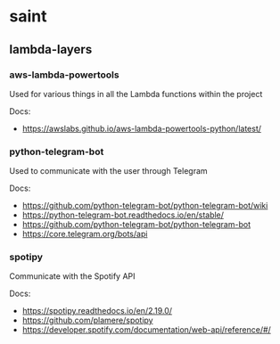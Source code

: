 # saint

## lambda-layers

### aws-lambda-powertools

Used for various things in all the Lambda functions within the project

Docs:
- <https://awslabs.github.io/aws-lambda-powertools-python/latest/>

### python-telegram-bot

Used to communicate with the user through Telegram

Docs:
- <https://github.com/python-telegram-bot/python-telegram-bot/wiki>
- <https://python-telegram-bot.readthedocs.io/en/stable/>
- <https://github.com/python-telegram-bot/python-telegram-bot>
- <https://core.telegram.org/bots/api>

### spotipy

Communicate with the Spotify API

Docs:
- <https://spotipy.readthedocs.io/en/2.19.0/>
- <https://github.com/plamere/spotipy>
- <https://developer.spotify.com/documentation/web-api/reference/#/>
